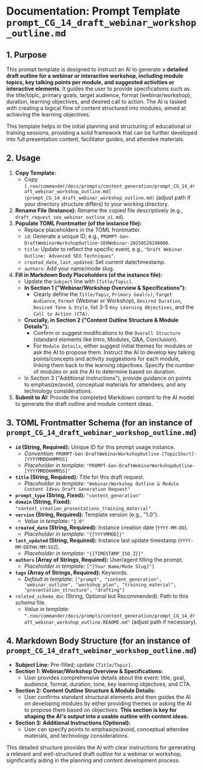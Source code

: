 # Documentation: Prompt Template `prompt_CG_14_draft_webinar_workshop_outline.md`

## 1. Purpose

This prompt template is designed to instruct an AI to generate a **detailed draft outline for a webinar or interactive workshop, including module topics, key talking points per module, and suggested activities or interactive elements**. It guides the user to provide specifications such as the title/topic, primary goals, target audience, format (webinar/workshop), duration, learning objectives, and desired call to action. The AI is tasked with creating a logical flow of content structured into modules, aimed at achieving the learning objectives.

This template helps in the initial planning and structuring of educational or training sessions, providing a solid framework that can be further developed into full presentation content, facilitator guides, and attendee materials.

## 2. Usage

1.  **Copy Template:**
    *   Copy `[.roo/commander/docs/prompts/content_generation/prompt_CG_14_draft_webinar_workshop_outline.md](prompt_CG_14_draft_webinar_workshop_outline.md)` (adjust path if your directory structure differs) to your working directory.
2.  **Rename File (Instance):** Rename the copied file descriptively (e.g., `draft_request_seo_webinar_outline_v1.md`).
3.  **Populate TOML Frontmatter (of the instance file):**
    *   Replace placeholders in the TOML frontmatter.
    *   `id`: Generate a unique ID, e.g., `PROMPT-Gen-DraftWebinarWorkshopOutline-SEOWebinar-20250528190000`.
    *   `title`: Update to reflect the specific event, e.g., `"Draft Webinar Outline: Advanced SEO Techniques"`.
    *   `created_date`, `last_updated`: Set current date/timestamp.
    *   `authors`: Add your name/mode slug.
4.  **Fill in Markdown Body Placeholders (of the instance file):**
    *   Update the `Subject` line with `[Title/Topic]`.
    *   **In Section 1 ("Webinar/Workshop Overview & Specifications"):**
        *   Clearly define the `Title/Topic`, `Primary Goal(s)`, `Target Audience`, `Format` (Webinar or Workshop), `Desired Duration`, `Desired Tone & Style`, list 3-5 `Key Learning Objectives`, and the `Call to Action (CTA)`.
    *   **Crucially, in Section 2 ("Content Outline Structure & Module Details"):**
        *   Confirm or suggest modifications to the `Overall Structure` (standard elements like Intro, Modules, Q&A, Conclusion).
        *   For `Module Details`, either suggest initial themes for modules or ask the AI to propose them. Instruct the AI to develop key talking points/concepts and activity suggestions for each module, linking them back to the learning objectives. Specify the number of modules or ask the AI to determine based on duration.
    *   In Section 3 ("Additional Instructions"), provide guidance on points to emphasize/avoid, conceptual materials for attendees, and any technology considerations.
5.  **Submit to AI:** Provide the completed Markdown content to the AI model to generate the draft outline and module content ideas.

## 3. TOML Frontmatter Schema (for an instance of `prompt_CG_14_draft_webinar_workshop_outline.md`)

*   **`id` (String, Required):** Unique ID for this prompt usage instance.
    *   *Convention:* `PROMPT-Gen-DraftWebinarWorkshopOutline-[TopicShort]-[YYYYMMDDHHMMSS]`
    *   *Placeholder in template:* `"PROMPT-Gen-DraftWebinarWorkshopOutline-[YYYYMMDDHHMMSS]"`
*   **`title` (String, Required):** Title for this draft request.
    *   *Placeholder in template:* `"Webinar/Workshop Outline & Module Content Ideas Draft Generation Request"`
*   **`prompt_type` (String, Fixed):** `"content_generation"`
*   **`domain` (String, Fixed):** `"content_creation_presentations_training_material"`
*   **`version` (String, Required):** Template version (e.g., "1.0").
    *   *Value in template:* `"1.0"`
*   **`created_date` (String, Required):** Instance creation date (`YYYY-MM-DD`).
    *   *Placeholder in template:* `"{{YYYYMMDD}}"`
*   **`last_updated` (String, Required):** Instance last update timestamp (`YYYY-MM-DDTHH:MM:SSZ`).
    *   *Placeholder in template:* `"{{TIMESTAMP_ISO_Z}}"`
*   **`authors` (Array of Strings, Required):** User/agent filling the prompt.
    *   *Placeholder in template:* `["[Your Name/Mode Slug]"]`
*   **`tags` (Array of Strings, Required):** Keywords.
    *   *Default in template:* `["prompt", "content_generation", "webinar_outline", "workshop_plan", "training_material", "presentation_structure", "drafting"]`
*   `related_schema_doc` (String, Optional but Recommended): Path to this schema file.
    *   *Value in template:* `".roo/commander/docs/prompts/content_generation/prompt_CG_14_draft_webinar_workshop_outline.README.md"` (adjust path if necessary).

## 4. Markdown Body Structure (for an instance of `prompt_CG_14_draft_webinar_workshop_outline.md`)

*   **Subject Line:** Pre-filled; update `[Title/Topic]`.
*   **Section 1: Webinar/Workshop Overview & Specifications:**
    *   User provides comprehensive details about the event: title, goal, audience, format, duration, tone, key learning objectives, and CTA.
*   **Section 2: Content Outline Structure & Module Details:**
    *   User confirms standard structural elements and then guides the AI on developing modules by either providing themes or asking the AI to propose them based on objectives. **This section is key for shaping the AI's output into a usable outline with content ideas.**
*   **Section 3: Additional Instructions (Optional):**
    *   User can specify points to emphasize/avoid, conceptual attendee materials, and technology considerations.

This detailed structure provides the AI with clear instructions for generating a relevant and well-structured draft outline for a webinar or workshop, significantly aiding in the planning and content development process.